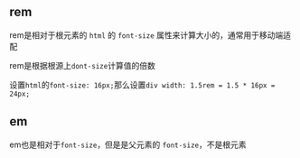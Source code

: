 ## rem

rem是相对于根元素的 `html` 的 `font-size` 属性来计算大小的，通常用于移动端适配

rem是根据根源上`dont-size`计算值的倍数

设置`html`的`font-size: 16px;`那么设置`div width: 1.5rem = 1.5 * 16px = 24px;`

## em

em也是相对于`font-size`，但是是父元素的 `font-size`，不是根元素

